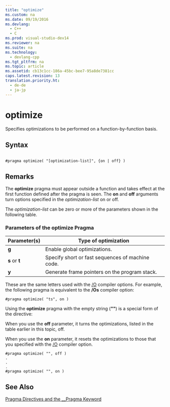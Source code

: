 ```yaml
---
title: "optimize"
ms.custom: na
ms.date: 09/19/2016
ms.devlang: 
  - C++
  - C
ms.prod: visual-studio-dev14
ms.reviewer: na
ms.suite: na
ms.technology: 
  - devlang-cpp
ms.tgt_pltfrm: na
ms.topic: article
ms.assetid: cb13c1cc-186a-45bc-bee7-95a8de7381cc
caps.latest.revision: 13
translation.priority.ht: 
  - de-de
  - ja-jp
---
```

# optimize
Specifies optimizations to be performed on a function-by-function basis.  
  
## Syntax  
  
```  
  
#pragma optimize( "[optimization-list]", {on | off} )  
```  
  
## Remarks  
 The **optimize** pragma must appear outside a function and takes effect at the first function defined after the pragma is seen. The **on** and **off** arguments turn options specified in the *optimization-list* on or off.  
  
 The *optimization-list* can be zero or more of the parameters shown in the following table.  
  
### Parameters of the optimize Pragma  
  
|Parameter(s)|Type of optimization|  
|--------------------|--------------------------|  
|**g**|Enable global optimizations.|  
|**s** or **t**|Specify short or fast sequences of machine code.|  
|**y**|Generate frame pointers on the program stack.|  
  
 These are the same letters used with the [/O](../vs140/-O-Options--Optimize-Code-.md) compiler options. For example, the following pragma is equivalent to the **/Os** compiler option:  
  
```  
#pragma optimize( "ts", on )  
```  
  
 Using the **optimize** pragma with the empty string (**""**) is a special form of the directive:  
  
 When you use the **off** parameter, it turns the optimizations, listed in the table earlier in this topic, off.  
  
 When you use the **on** parameter, it resets the optimizations to those that you specified with the [/O](../vs140/-O-Options--Optimize-Code-.md) compiler option.  
  
```  
#pragma optimize( "", off )  
.  
.  
.  
#pragma optimize( "", on )   
```  
  
## See Also  
 [Pragma Directives and the __Pragma Keyword](../vs140/Pragma-Directives-and-the-__Pragma-Keyword.md)